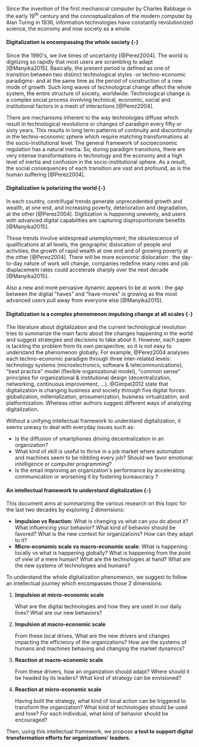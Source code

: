Since the invention of the first mechanical computer by Charles Babbage in the early 19<sup>th</sup> century and the conceptualization of the modern computer by Alan Turing in 1936, information technologies have constantly revolutionized science, the economy and now society as a whole.

#### Digitalization is encompassing the whole society {-}

Since the 1990's, we live times of uncertainty [@Perez2004]. The world is digitizing so rapidly that most users are scrambling to adapt [@Manyika2015]. Basically, the present period is defined as one of transition between two distinct technological styles -or techno-economic paradigms- and at the same time as the period of construction of a new mode of growth. Such long waves of technological change affect the whole system, the entire structure of society, worldwide. Technological change is a complex social process involving technical, economic, social and institutional factors in a mesh of interactions [@Perez2004].

There are mechanisms inherent to the way technologies diffuse which result in technological revolutions or changes of paradigm every fifty or sixty years. This results in long term patterns of continuity and discontinuity in the techno-economic sphere which require matching transformations at the socio-institutional level. The general framework of socioeconomic regulation has a natural inertia. So, during paradigm transitions, there are very intense transformations in technology and the economy and a high level of inertia and confusion in the socio-institutional sphere. As a result, the social consequences of each transition are vast and profound, as is the human suffering [@Perez2004].

#### Digitalization is polarizing the world {-}

In each country, centrifugal trends generate unprecedented growth and wealth, at one end, and increasing poverty, deterioration and degradation, at the other [@Perez2004]. Digitization is happening unevenly, and users with advanced digital capabilities are capturing disproportionate benefits [@Manyika2015].

Those trends involve widespread unemployment; the obsolescence of qualifications at all levels, the geographic dislocation of people and activities; the growth of rapid wealth at one end and of growing poverty at the other [@Perez2004]. There will be more economic dislocation : the day-to-day nature of work will change, companies redefine many roles and job displacement rates could accelerate sharply over the next decade [@Manyika2015].

Also a new and more pervasive dynamic appears to be at work : the gap between the digital "haves" and "have-mores" is growing as the most advanced users pull away from everyone else [@Manyika2015].

#### Digitalization is a complex phenomenon impulsing change at all scales {-}

The literature about digitalization and the current technological revolution tries to summarize the main facts about the changes happening in the world and suggest strategies and decisions to take about it. However, each paper is tackling the problem from its own perspective, so it is not easy to understand the phenomenon globally. For example, @Perez2004 analyses each techno-economic paradigm through three inter-related levels: technology systems (microelectronics, software & telecommunications), "best practice" model (flexible organizational model), "common sense" principles for organizational & institutional design (decentralization, networking, continuous improvement, ...). @Gimpel2012 state that digitalization is changing business and society through five digital forces: globalization, millenialization, prosumerization, business virtualization, and platformization. Whereas other authors suggest different ways of analyzing digitalization.

Without a unifying intellectual framework to understand digitalization, it seems uneasy to deal with everyday issues such as:

- Is the diffusion of smartphones driving decentralization in an organization?
- What kind of skill is useful to thrive in a job market where automation and machines seem to be nibbling every job? Should we favor emotional intelligence or computer programming?
- Is the email improving an organization's performance by accelerating communication or worsening it by fostering bureaucracy ?

#### An intellectual framework to understand digitalization {-}

This document aims at summarizing the various research on this topic for the last two decades by exploring 2 dimensions:

- **Impulsion vs Reaction:** What is changing vs what can you do about it? What influencing your behavior? What kind of behavior should be favored? What is the new context for organizations? How can they adapt to it?
- **Micro-economic scale vs macro-economic scale:** What is happening locally vs what is happening globally? What is happening from the point of view of a mere human? What are the technologies at hand? What are the new systems of technologies and humans?

To understand the whole digitalization phenomenon, we suggest to follow an intellectual journey which encompasses those 2 dimensions:

1. **Impulsion at micro-economic scale**

    What are the digital technologies and how they are used in our daily lives? What are our new behaviors?

2. **Impulsion at macro-economic scale**

    From these local drives, What are the new drivers and changes impacting the efficiency of the organizations? How are the systems of humans and machines behaving and changing the market dynamics?

3. **Reaction at macro-economic scale**

    From these drivers, how an organization should adapt? Where should it be headed by its leaders? What kind of strategy can be envisioned?

4. **Reaction at micro-economic scale**

    Having built the strategy, what kind of local action can be triggered to transform the organization? What kind of technologies should be used and how? For each individual, what kind of behavior should be encouraged?

Then, using this intellectual framework, we propose **a tool to support digital transformation efforts for organizations' leaders**.
